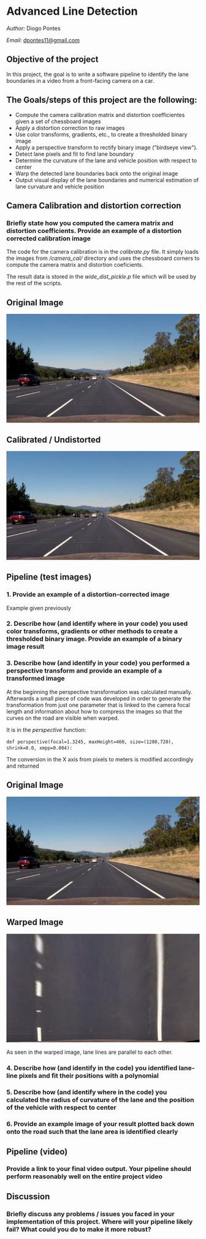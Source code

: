 # Advanced Line Detection

*Author:* Diogo Pontes

*Email:* dpontes11@gmail.com

## Objective of the project

In this project, the goal is to write a software pipeline to identify the lane boundaries in a video from a front-facing camera on a car.


## The Goals/steps of this project are the following:

- Compute the camera calibration matrix and distortion coefficientes given a set of chessboard images
- Apply a distortion correction to raw images
- Use color transforms, gradients, etc., to create a thresholded binary image
- Apply a perspective transform to rectify binary image ("birdseye view").
- Detect lane pixels and fit to find lane boundary
- Determine the curvature of the lane and vehicle position with respect to center
- Warp the detected lane boundaries back onto the original image
- Output visual display of the lane boundaries and numerical estimation of lane curvature and vehicle position

## Camera Calibration and distortion correction

### Briefly state how you computed the camera matrix and distortion coefficients. Provide an example of a distortion corrected calibration image

The code for the camera calibration is in the _calibrate.py_ file. It simply loads the images from _/camera_cal/_ directory and uses the chessboard corners to compute the camera matrix and distortion coeficients.

The result data is stored in the _wide_dist_pickle.p_ file which will be used by the rest of the scripts.

## Original Image
![Original Image](/test_images/straight_lines2.jpg)

## Calibrated / Undistorted
![Undistorted](/test_images/undistorted2.jpg)

## Pipeline (test images)

### 1. Provide an example of a distortion-corrected image

Example given previously

### 2. Describe how (and identify where in your code) you used color transforms, gradients or other methods to create a thresholded binary image. Provide an example of a binary image result

### 3. Describe how (and identify in your code) you performed a perspective transform and provide an example of a transformed image

At the beginning the perspective transformation was calculated manually. Afterwards a small piece of code was developed in order to generate the transformation from just one parameter that is linked to the camera focal length and information about how to compress the images so that the curves on the road are visible when warped.

It is in the _perspective_ function:

```
def perspective(focal=1.3245, maxHeight=460, size=(1280,720), shrink=0.0, xmpp=0.004):
```

The conversion in the X axis from pixels to meters is modified accordingly and returned

## Original Image
![Original Image](/test_images/straight_lines2.jpg)

## Warped Image
![Warped](/test_images/warped.jpg)

As seen in the warped image, lane lines are parallel to each other.

### 4. Describe how (and identify in the code) you identified lane-line pixels and fit their positions with a polynomial

### 5. Describe how (and identify where in the code) you calculated the radius of curvature of the lane and the position of the vehicle with respect to center

### 6. Provide an example image of your result plotted back down onto the road such that the lane area is identified clearly

## Pipeline (video)

### Provide a link to your final video output. Your pipeline should perform reasonably well on the entire project video

## Discussion

### Briefly discuss any problems / issues you faced in your implementation of this project. Where will your pipeline likely fail? What could you do to make it more robust?
